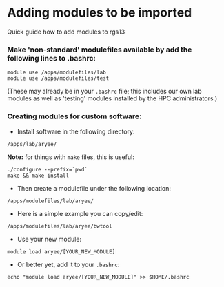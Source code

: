 <br><br>
# Adding modules to be imported
Quick guide how to add modules to rgs13

### Make 'non-standard' modulefiles available by add the following lines to .bashrc:

```
module use /apps/modulefiles/lab
module use /apps/modulefiles/test
```
(These may already be in your `.bashrc` file; this includes our own lab modules as well as 'testing' modules installed by the HPC administrators.)

### Creating modules for custom software:

- Install software in the following directory: 

```
/apps/lab/aryee/
```

**Note:** for things with `make` files, this is useful:

```
./configure --prefix=`pwd`
make && make install
```

- Then create a modulefile under the following location: 
```
/apps/modulefiles/lab/aryee/
```

- Here is a simple example you can copy/edit:
```
/apps/modulefiles/lab/aryee/bwtool
```

- Use your new module:
```
module load aryee/[YOUR_NEW_MODULE]
```

- Or better yet, add it to your `.bashrc`:
```
echo "module load aryee/[YOUR_NEW_MODULE]" >> $HOME/.bashrc
```
<br><br>